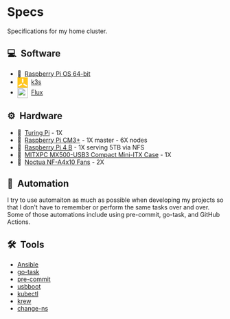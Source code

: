 # Specs

Specifications for my home cluster.

## :computer:&nbsp; Software

- :strawberry:&nbsp; [Raspberry Pi OS 64-bit](./operating-system.md)
- <img src="../assets/images/k3s.png" width="24" height="24" style="vertical-align:middle"/>&nbsp; [k3s](https://k3s.io/)
- <img src="https://github.com/fluxcd/flux2/raw/gh-pages/_files/flux-icon.svg" width="24" height="24" style="vertical-align:middle"/>&nbsp; [Flux](https://toolkit.fluxcd.io/)

## :gear:&nbsp; Hardware

- :1234:&nbsp; [Turing Pi](https://turingpi.com/) - 1X
- :strawberry:&nbsp; [Raspberry Pi CM3+][CM3+] - 1X master - 6X nodes
- :strawberry:&nbsp; [Raspberry Pi 4 B][RPi4] - 1X serving 5TB via NFS
- :briefcase:&nbsp; [MITXPC MX500-USB3 Compact Mini-ITX Case][case] - 1X
- :ice_cube:&nbsp; [Noctua NF-A4x10 Fans][fans] - 2X

## :robot:&nbsp; Automation

I try to use automaiton as much as possible when developing my projects
so that I don't have to remember or perform the same tasks over and over.
Some of those automations include using pre-commit, go-task, and GitHub
Actions.

## :hammer_and_wrench:&nbsp; Tools

- [Ansible](https://www.ansible.com/)
- [go-task](https://github.com/go-task/task)
- [pre-commit](https://pre-commit.com/)
- [usbboot](https://github.com/raspberrypi/usbboot)
- [kubectl](https://kubernetes.io/docs/reference/kubectl/kubectl/)
- [krew](https://krew.sigs.k8s.io/)
- [change-ns](https://github.com/juanvallejo/kubectl-ns)

[RPiOS]: https://downloads.raspberrypi.org/raspios_arm64/images/
[CM3+]: https://www.raspberrypi.org/products/compute-module-3-plus/
[RPi4]: https://www.raspberrypi.org/products/raspberry-pi-4-model-b/
[case]: https://www.amazon.com/gp/product/B0728DX73X/
[fans]: https://www.amazon.com/gp/product/B00NEMGCIA/
